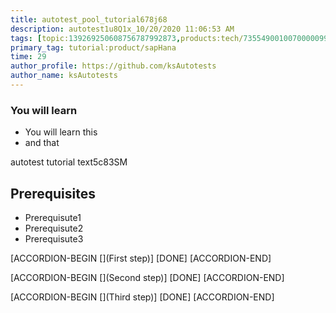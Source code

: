 ```yaml
---
title: autotest_pool_tutorial678j68
description: autotest1u8Q1x_10/20/2020 11:06:53 AM
tags: [topic:139269250608756787992873,products:tech/73554900100700000996,tutorial:experience/advanced]
primary_tag: tutorial:product/sapHana
time: 29
author_profile: https://github.com/ksAutotests
author_name: ksAutotests
---
```

### You will learn
- You will learn this
- and that

autotest tutorial text5c83SM

## Prerequisites
- Prerequisute1
- Prerequisute2
- Prerequisute3

[ACCORDION-BEGIN [](First step)]
[DONE]
[ACCORDION-END]

[ACCORDION-BEGIN [](Second step)]
[DONE]
[ACCORDION-END]

[ACCORDION-BEGIN [](Third step)]
[DONE]
[ACCORDION-END]

